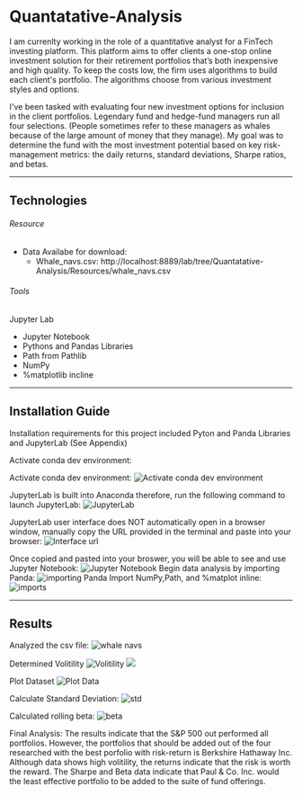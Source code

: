 # Quantatative-Analysis
I am currenlty working in the role of a quantitative analyst for a FinTech investing platform. This platform aims to offer clients a one-stop online investment solution for their retirement portfolios that’s both inexpensive and high quality. To keep the costs low, the firm uses algorithms to build each client's portfolio. The algorithms choose from various investment styles and options.

I've been tasked with evaluating four new investment options for inclusion in the client portfolios. Legendary fund and hedge-fund managers run all four selections. (People sometimes refer to these managers as whales because of the large amount of money that they manage). My goal was to determine the fund with the most investment potential based on key risk-management metrics: the daily returns, standard deviations, Sharpe ratios, and betas.

---

## Technologies
###### Resource 
- Data Availabe for download:
    - Whale_navs.csv: http://localhost:8889/lab/tree/Quantatative-Analysis/Resources/whale_navs.csv
    
###### Tools
Jupyter Lab
- Jupyter Notebook
- Pythons and Pandas Libraries
- Path from Pathlib
- NumPy
- %matplotlib incline


    

---

## Installation Guide

Installation requirements for this project included Pyton and Panda Libraries and JupyterLab (See Appendix)

Activate conda dev environment:

Activate conda dev environment:
![Activate conda dev environment](https://user-images.githubusercontent.com/107367097/177222060-bbe16acc-95cd-496c-aafd-0641b85024fb.png) 

JupyterLab is built into Anaconda therefore, run the following command to launch JupyterLab:
![JupyterLab](https://user-images.githubusercontent.com/107367097/177222194-5217273e-2187-4dea-b640-e175d21fc3b3.png)

JupyterLab user interface does NOT automatically open in a browser window, manually copy the URL provided in the terminal and paste into your browser:
![Interface url](https://user-images.githubusercontent.com/107367097/177222411-4aec31c1-5536-480a-b1fc-3ffb847440b9.png)

Once copied and pasted into your broswer, you will be able to see and use Jupyter Notebook:
![Jupyter Notebook](https://user-images.githubusercontent.com/107367097/177222682-f3073b3c-4d2f-4725-99d2-b1e18ecad9d4.png)
Begin data analysis by importing Panda:
![importing Panda](https://user-images.githubusercontent.com/107367097/177222941-d3f1ff41-8da5-485b-a9af-21c90b1c7021.png)
Import NumPy,Path, and %matplot inline:
![imports](https://imgur.com/7zDldsX)

---

## Results

Analyzed the csv file:
![whale navs](https://imgur.com/kvsAxtR)

Determined Volitility
![Volitility](http://localhost:8889/lab/tree/Quantatative-Analysis/screenshots/Volitility.png)
![](https://imgur.com/x1KtynG)

Plot Dataset
![Plot Data](https://imgur.com/Pexhh5o)

Calculate Standard Deviation:
![std](https://imgur.com/BhjM5IS)


Calculated rolling beta:
![beta](https://imgur.com/Ya5x42l)


Final Analysis: 
The results indicate that the S&P 500 out performed all portfolios. However, the portfolios that should be added out of the four researched with the best porfolio with risk-return is Berkshire Hathaway Inc. Although data shows high volitility, the returns indicate that the risk is worth the reward. The Sharpe and Beta data indicate that Paul & Co. Inc. would the least effective portfolio to be added to the suite of fund offerings.